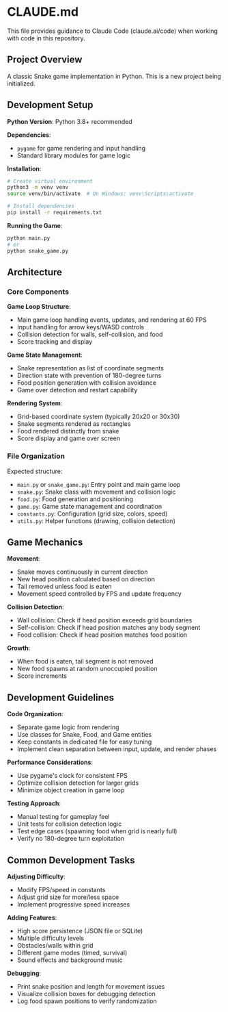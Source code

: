 # CLAUDE.md

This file provides guidance to Claude Code (claude.ai/code) when working with code in this repository.

## Project Overview

A classic Snake game implementation in Python. This is a new project being initialized.

## Development Setup

**Python Version**: Python 3.8+ recommended

**Dependencies**:
- `pygame` for game rendering and input handling
- Standard library modules for game logic

**Installation**:
```bash
# Create virtual environment
python3 -m venv venv
source venv/bin/activate  # On Windows: venv\Scripts\activate

# Install dependencies
pip install -r requirements.txt
```

**Running the Game**:
```bash
python main.py
# or
python snake_game.py
```

## Architecture

### Core Components

**Game Loop Structure**:
- Main game loop handling events, updates, and rendering at 60 FPS
- Input handling for arrow keys/WASD controls
- Collision detection for walls, self-collision, and food
- Score tracking and display

**Game State Management**:
- Snake representation as list of coordinate segments
- Direction state with prevention of 180-degree turns
- Food position generation with collision avoidance
- Game over detection and restart capability

**Rendering System**:
- Grid-based coordinate system (typically 20x20 or 30x30)
- Snake segments rendered as rectangles
- Food rendered distinctly from snake
- Score display and game over screen

### File Organization

Expected structure:
- `main.py` or `snake_game.py`: Entry point and main game loop
- `snake.py`: Snake class with movement and collision logic
- `food.py`: Food generation and positioning
- `game.py`: Game state management and coordination
- `constants.py`: Configuration (grid size, colors, speed)
- `utils.py`: Helper functions (drawing, collision detection)

## Game Mechanics

**Movement**:
- Snake moves continuously in current direction
- New head position calculated based on direction
- Tail removed unless food is eaten
- Movement speed controlled by FPS and update frequency

**Collision Detection**:
- Wall collision: Check if head position exceeds grid boundaries
- Self-collision: Check if head position matches any body segment
- Food collision: Check if head position matches food position

**Growth**:
- When food is eaten, tail segment is not removed
- New food spawns at random unoccupied position
- Score increments

## Development Guidelines

**Code Organization**:
- Separate game logic from rendering
- Use classes for Snake, Food, and Game entities
- Keep constants in dedicated file for easy tuning
- Implement clean separation between input, update, and render phases

**Performance Considerations**:
- Use pygame's clock for consistent FPS
- Optimize collision detection for larger grids
- Minimize object creation in game loop

**Testing Approach**:
- Manual testing for gameplay feel
- Unit tests for collision detection logic
- Test edge cases (spawning food when grid is nearly full)
- Verify no 180-degree turn exploitation

## Common Development Tasks

**Adjusting Difficulty**:
- Modify FPS/speed in constants
- Adjust grid size for more/less space
- Implement progressive speed increases

**Adding Features**:
- High score persistence (JSON file or SQLite)
- Multiple difficulty levels
- Obstacles/walls within grid
- Different game modes (timed, survival)
- Sound effects and background music

**Debugging**:
- Print snake position and length for movement issues
- Visualize collision boxes for debugging detection
- Log food spawn positions to verify randomization
